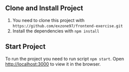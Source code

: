## Clone and Install Project

1. You need to clone this project with `https://github.com/exzone97/frontend-exercise.git`
2. Install the dependencies with `npm install`

## Start Project
To run the project you need to run script `npm start`. Open [http://localhost:3000](http://localhost:3000) to view it in the browser.
